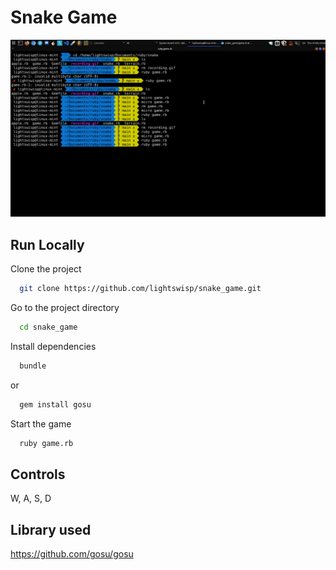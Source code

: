 
# Snake Game

![](https://github.com/lightswisp/snake_game/blob/main/recording.gif)

## Run Locally

Clone the project

```bash
  git clone https://github.com/lightswisp/snake_game.git
```

Go to the project directory

```bash
  cd snake_game
```

Install dependencies

```bash
  bundle
```
or
```bash
  gem install gosu
```

Start the game

```bash
  ruby game.rb
```


## Controls

W, A, S, D

## Library used
https://github.com/gosu/gosu

